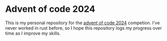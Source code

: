 # Advent of code 2024

This is my personal repository for the [advent of code 2024](https://adventofcode.com/2024) competion. 
I've never worked in rust before, so I hope this repository logs my progress over time as I improve my skills.